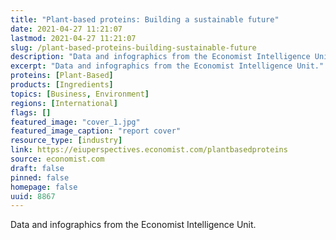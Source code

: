 ```yaml
---
title: "Plant-based proteins: Building a sustainable future"
date: 2021-04-27 11:21:07
lastmod: 2021-04-27 11:21:07
slug: /plant-based-proteins-building-sustainable-future
description: "Data and infographics from the Economist Intelligence Unit."
excerpt: "Data and infographics from the Economist Intelligence Unit."
proteins: [Plant-Based]
products: [Ingredients]
topics: [Business, Environment]
regions: [International]
flags: []
featured_image: "cover_1.jpg"
featured_image_caption: "report cover"
resource_type: [industry]
link: https://eiuperspectives.economist.com/plantbasedproteins
source: economist.com
draft: false
pinned: false
homepage: false
uuid: 8867
---
```

Data and infographics from the Economist Intelligence Unit.
